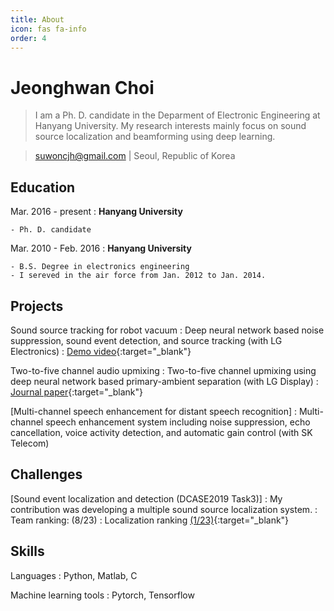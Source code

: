 ```yaml
---
title: About
icon: fas fa-info
order: 4
---
```


Jeonghwan Choi
===========
> I am a Ph. D. candidate in the Deparment of Electronic Engineering at Hanyang University. My research interests mainly focus on sound source localization and beamforming using deep learning.

> [suwoncjh@gmail.com](mailto:suwoncjh@gmail.com) |
> Seoul, Republic of Korea

Education
---------
Mar. 2016 - present
:   **Hanyang University**

    - Ph. D. candidate
	
Mar. 2010 - Feb. 2016
:   **Hanyang University**

    - B.S. Degree in electronics engineering
	- I sereved in the air force from Jan. 2012 to Jan. 2014.

Projects
-----------------

Sound source tracking for robot vacuum
: Deep neural network based noise suppression, sound event detection, and source tracking (with LG Electronics)
: [Demo video](https://www.youtube.com/watch?v=HFRmw0OqxxY){:target="_blank"}

Two-to-five channel audio upmixing
: Two-to-five channel upmixing using deep neural network based primary-ambient separation (with LG Display)
: [Journal paper](https://www.aes.org/e-lib/browse.cfm?elib=21008){:target="_blank"}

[Multi-channel speech enhancement for distant speech recognition]
: Multi-channel speech enhancement system including noise suppression, echo cancellation, voice activity detection, and automatic gain control (with SK Telecom)

Challenges
-----------------

[Sound event localization and detection (DCASE2019 Task3)]
: My contribution was developing a multiple sound source localization system.
: Team ranking: (8/23)
: Localization ranking [(1/23)](http://dcase.community/challenge2019/task-sound-event-localization-and-detection-results){:target="_blank"}

Skills
------

Languages
:   Python, Matlab, C

Machine learning tools
:   Pytorch, Tensorflow
